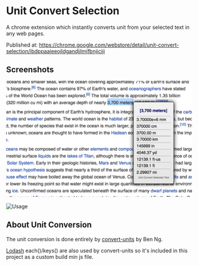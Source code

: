 Unit Convert Selection
=======================

A chrome extension which instantly converts unit from your selected text in any web pages.

Published at: https://chrome.google.com/webstore/detail/unit-convert-selection/ibdppaaieeojldgandjjlmjfbnjiciji

## Screenshots

![screenshot](screenshot/screenshot_1280.png)


![Usage](screenshot/promotional_920.png)

## About Unit Conversion

The unit conversion is done entirely by [convert-units](https://github.com/ben-ng/convert-units) by Ben Ng. 

[Lodash](lodash.com) each()/keys() are also used by convert-units so it's included in this project as a custom build min js file.

